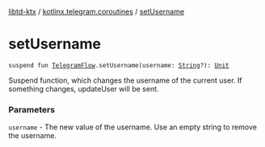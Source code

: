 [libtd-ktx](../index.md) / [kotlinx.telegram.coroutines](index.md) / [setUsername](./set-username.md)

# setUsername

`suspend fun `[`TelegramFlow`](../kotlinx.telegram.core/-telegram-flow/index.md)`.setUsername(username: `[`String`](https://kotlinlang.org/api/latest/jvm/stdlib/kotlin/-string/index.html)`?): `[`Unit`](https://kotlinlang.org/api/latest/jvm/stdlib/kotlin/-unit/index.html)

Suspend function, which changes the username of the current user. If something changes,
updateUser will be sent.

### Parameters

`username` - The new value of the username. Use an empty string to remove the username.